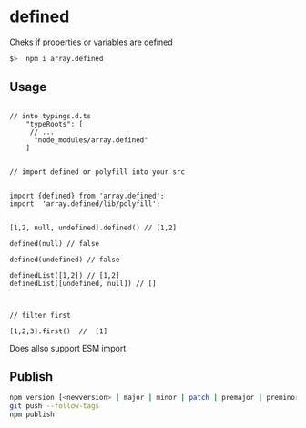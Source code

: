 # defined
Cheks if properties or variables are defined


```bash
$>  npm i array.defined
```

## Usage

```javscript

// into typings.d.ts
    "typeRoots": [
     // ...
      "node_modules/array.defined"
    ]


// import defined or polyfill into your src


import {defined} from 'array.defined';
import  'array.defined/lib/polyfill';


[1,2, null, undefined].defined() // [1,2]

defined(null) // false

defined(undefined) // false

definedList([1,2]) // [1,2]
definedList([undefined, null]) // []



// filter first

[1,2,3].first()  //  [1]
```


Does allso support ESM import

## Publish

```bash
npm version [<newversion> | major | minor | patch | premajor | preminor | prepatch | prerelease]
git push --follow-tags
npm publish
```
